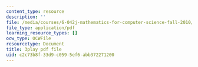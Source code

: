 ```yaml
---
content_type: resource
description: ''
file: /media/courses/6-042j-mathematics-for-computer-science-fall-2010/c2c73b8f33d9c0595ef6abb372271200_XX7ePR21Ook.pdf
file_type: application/pdf
learning_resource_types: []
ocw_type: OCWFile
resourcetype: Document
title: 3play pdf file
uid: c2c73b8f-33d9-c059-5ef6-abb372271200
---
```


